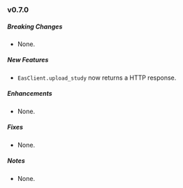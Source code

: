 ### v0.7.0

##### Breaking Changes
* None.

##### New Features
* `EasClient.upload_study` now returns a HTTP response.

##### Enhancements
* None.

##### Fixes
* None.

##### Notes
* None.
